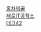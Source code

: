 [홍차의꿈](https://jsb000.tistory.com/)  
[제로IT공작소](https://blog.naver.com/zmsgfc)  
[테크42](https://www.tech42.co.kr)  


